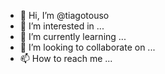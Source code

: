 - 👋 Hi, I’m @tiagotouso
- 👀 I’m interested in ...
- 🌱 I’m currently learning ...
- 💞️ I’m looking to collaborate on ...
- 📫 How to reach me ...

<!---
tiagotouso/tiagotouso is a ✨ special ✨ repository because its `README.md` (this file) appears on your GitHub profile.
You can click the Preview link to take a look at your changes.
--->
